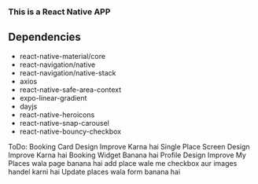 ### This is a React Native APP

## Dependencies

- react-native-material/core
- react-navigation/native
- react-navigation/native-stack
- axios
- react-native-safe-area-context
- expo-linear-gradient
- dayjs
- react-native-heroicons
- react-native-snap-carousel
- react-native-bouncy-checkbox

ToDo:
Booking Card Design Improve Karna hai
Single Place Screen Design Improve Karna hai
Booking Widget Banana hai
Profile Design Improve
My Places wala page banana hai
add place wale me checkbox aur images handel karni hai
Update places wala form banana hai
